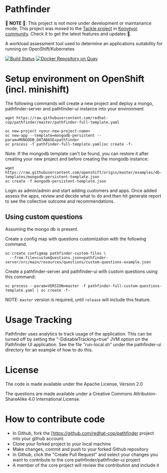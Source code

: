 # Pathfinder

🚨 **NOTE** 🚨: This project is not more under development or maintanance mode. This project was moved to the [Tackle project](https://github.com/konveyor/tackle-pathfinder) in [Konveyor community](https://github.com/konveyor). Check it to get the latest features and updates 💪.

A workload assessment tool used to determine an applications suitability for running on OpenShift/Kubernetes

[![Build Status](https://travis-ci.org/redhat-cop/pathfinder.svg?branch=master)](https://travis-ci.org/redhat-cop/pathfinder) [![Docker Repository on Quay](https://quay.io/repository/pathfinder/pathfinder-server/status "Docker Repository on Quay")](https://quay.io/repository/pathfinder/pathfinder-server)


# Setup environment on OpenShift (incl. minishift)

The following commands will create a new project and deploy a mongo, pathfinder-server and pathfinder-ui instance into your environment
```
wget https://raw.githubusercontent.com/redhat-cop/pathfinder/master/pathfinder-full-template.yaml

oc new-project <your-new-project-name>
oc new-app --template=mongodb-persistent --param=MONGODB_DATABASE=pathfinder
oc process -f pathfinder-full-template.yaml|oc create -f-
```

Note: If the mongodb template can't be found, you can restore it after creating your new project and before creating the mongodb instance:
```
wget https://raw.githubusercontent.com/openshift/origin/master/examples/db-templates/mongodb-persistent-template.json
oc create -f mongodb-persistent-template.json
```

Login as admin/admin and start adding customers and apps. Once added assess the apps, review and decide what to do and then hit generate report to see the collective outcome and recommendations.

## Using custom questions

Assuming the mongo db is present.

Create a config map with questions customization with the following command.
```
oc create configmap pathfinder-custom-files \
  --from-file=customQuestions.json=pathfinder-server/src/main/resources/questions/custom-questions-example.json
```

Create a pathfinder-server and pathfinder-ui with custom questions using this command:

```
oc process --param=VERSION=master -f pathfinder-full-custom-questions-template.yaml | oc create -f-
```

NOTE: `master` version is required, until `release` will include this feature.


# Usage Tracking
Pathfinder uses analytics to track usage of the application. This can be turned off by setting the "-DdisableTracking=true" JVM option on the Pathfinder UI application.
See the file "run-local.sh" under the pathfinder-ui directory for an example of how to do this.

# License
The code is made available under the Apache License, Version 2.0

The questions are made available under a Creative Commons Attribution-ShareAlike 4.0 International License.

# How to contribute code

* In Github, fork the [https://github.com/redhat-cop/pathfinder project into your github account.
* Clone your forked project to your local machine
* Make changes, commit and push to your forked Github repository
* In Github, click the "Create Pull Request" and select your changes you want to contribute to the core pathfinder/pathfinder-ui project
* A member of the core project will review the contribution and include it


